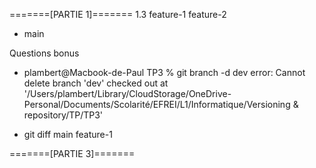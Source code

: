 =======[PARTIE 1]=======
1.3 
  feature-1
  feature-2
* main

Questions bonus 
- plambert@Macbook-de-Paul TP3 % git branch -d dev
error: Cannot delete branch 'dev' checked out at '/Users/plambert/Library/CloudStorage/OneDrive-Personal/Documents/Scolarité/EFREI/L1/Informatique/Versioning & repository/TP/TP3'

- git diff main feature-1

=======[PARTIE 3]=======

